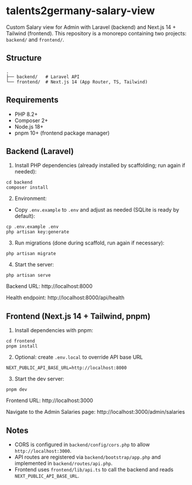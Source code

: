 # talents2germany-salary-view

Custom Salary view for Admin with Laravel (backend) and Next.js 14 + Tailwind (frontend). This repository is a monorepo containing two projects: `backend/` and `frontend/`.

## Structure

```
.
├── backend/   # Laravel API
└── frontend/  # Next.js 14 (App Router, TS, Tailwind)
```

## Requirements

- PHP 8.2+
- Composer 2+
- Node.js 18+
- pnpm 10+ (frontend package manager)

## Backend (Laravel)

1) Install PHP dependencies (already installed by scaffolding; run again if needed):

```
cd backend
composer install
```

2) Environment:

- Copy `.env.example` to `.env` and adjust as needed (SQLite is ready by default):

```
cp .env.example .env
php artisan key:generate
```

3) Run migrations (done during scaffold, run again if necessary):

```
php artisan migrate
```

4) Start the server:

```
php artisan serve
```

Backend URL: http://localhost:8000

Health endpoint: http://localhost:8000/api/health

## Frontend (Next.js 14 + Tailwind, pnpm)

1) Install dependencies with pnpm:

```
cd frontend
pnpm install
```

2) Optional: create `.env.local` to override API base URL

```
NEXT_PUBLIC_API_BASE_URL=http://localhost:8000
```

3) Start the dev server:

```
pnpm dev
```

Frontend URL: http://localhost:3000

Navigate to the Admin Salaries page: http://localhost:3000/admin/salaries

## Notes

- CORS is configured in `backend/config/cors.php` to allow `http://localhost:3000`.
- API routes are registered via `backend/bootstrap/app.php` and implemented in `backend/routes/api.php`.
- Frontend uses `frontend/lib/api.ts` to call the backend and reads `NEXT_PUBLIC_API_BASE_URL`.
